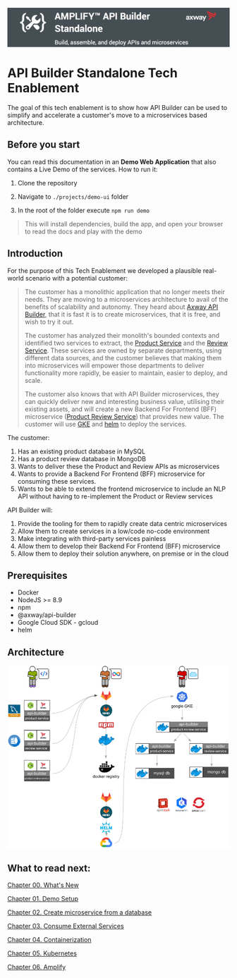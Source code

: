 ![Banner](/images/banner.png)

# API Builder Standalone Tech Enablement

The goal of this tech enablement is to show how API Builder can be used to simplify and accelerate a customer's move to a microservices based architecture.

## Before you start

You can read this documentation in an **Demo Web Application** that also contains a Live Demo of the services. How to run it:

1) Clone the repository

2) Navigate to `./projects/demo-ui` folder

3) In the root of the folder execute `npm run demo`

> This will install dependencies, build the app, and open your browser to read the docs and play with the demo

## Introduction

For the purpose of this Tech Enablement we developed a plausible real-world scenario with a potential customer:

> The customer has a monolithic application that no longer meets their needs. They are moving to a
> microservices architecture to avail of the benefits of scalability and autonomy.  They heard about [Axway
> API Builder](https://developer.axway.com/), that it is fast it is to create microservices, that it is free,
> and wish to try it out.
> 
> The customer has analyzed their monolith's bounded contexts and identified two services to extract, the 
> [Product Service](./project/product-service) and the [Review Service](./project/review-service).  These
> services are owned by separate departments, using different data sources, and the customer believes that
> making them into microservices will empower those departments to deliver functionality more rapidly, be
> easier to maintain, easier to deploy, and scale.
>
> The customer also knows that with API Builder microservices, they can quickly deliver new and interesting
> business value, utilising their existing assets, and will create a new Backend For Frontend (BFF)
> microservice ([Product Review Service](./project/product-review-service)) that provides new value.  The
> customer will use [GKE](https://cloud.google.com/kubernetes-engine/) and [helm](https://helm.sh/) to deploy
> the services.

The customer:

1. Has an existing product database in MySQL
1. Has a product review database in MongoDB
1. Wants to deliver these the Product and Review APIs as microservices
1. Wants to provide a Backend For Frontend (BFF) microservice for consuming these services. 
1. Wants to be able to extend the frontend microservice to include an NLP API without having to re-implement the Product or Review services

API Builder will:
1. Provide the tooling for them to rapidly create data centric microservices
1. Allow them to create services in a low/code no-code environment
1. Make integrating with third-party services painless
1. Allow them to develop their Backend For Frontend (BFF) microservice
1. Allow them to deploy their solution anywhere, on premise or in the cloud

## Prerequisites

* Docker
* NodeJS >= 8.9
* npm
* @axway/api-builder
* Google Cloud SDK - gcloud
* helm

## Architecture

![Architecture](/images/architecture.png)

## What to read next:

[Chapter 00. What's New](./00_whats_new)

[Chapter 01. Demo Setup](./01_demo_setup)

[Chapter 02. Create microservice from a database](./02_mircoservice_from_db)

[Chapter 03. Consume External Services](./03_external_services)

[Chapter 04. Containerization](./04_containerization)

[Chapter 05. Kubernetes](./05_kubernetes)

[Chapter 06. Amplify](./06_amplify)
